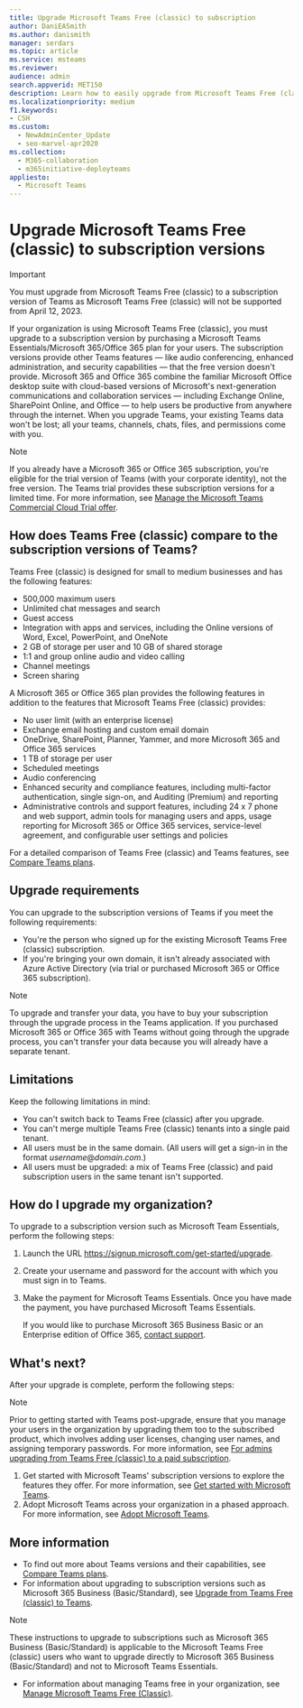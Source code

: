 ```yaml
---
title: Upgrade Microsoft Teams Free (classic) to subscription
author: DaniEASmith
ms.author: danismith
manager: serdars
ms.topic: article
ms.service: msteams
ms.reviewer: 
audience: admin
search.appverid: MET150
description: Learn how to easily upgrade from Microsoft Teams Free (classic) to a subscription version by purchasing a Microsoft Teams Essentials/Microsoft 365/Office 365 plan for your users.
ms.localizationpriority: medium
f1.keywords:
- CSH
ms.custom: 
  - NewAdminCenter_Update
  - seo-marvel-apr2020
ms.collection: 
  - M365-collaboration
  - m365initiative-deployteams
appliesto: 
  - Microsoft Teams
---
```


# Upgrade Microsoft Teams Free (classic) to subscription versions

> [!IMPORTANT]
> You must upgrade from Microsoft Teams Free (classic) to a subscription version of Teams as Microsoft Teams Free (classic) will not be supported from April 12, 2023.

If your organization is using Microsoft Teams Free (classic), you must upgrade to a subscription version by purchasing a Microsoft Teams Essentials/Microsoft 365/Office 365 plan for your users. The subscription versions provide other Teams features — like audio conferencing, enhanced administration, and security capabilities — that the free version doesn't provide. Microsoft 365 and Office 365 combine the familiar Microsoft Office desktop suite with cloud-based versions of Microsoft's next-generation communications and collaboration services — including Exchange Online, SharePoint Online, and Office — to help users be productive from anywhere through the internet. When you upgrade Teams, your existing Teams data won't be lost; all your teams, channels, chats, files, and permissions come with you.

> [!NOTE]
> If you already have a Microsoft 365 or Office 365 subscription, you're eligible for the trial version of Teams (with your corporate identity), not the free version. The Teams trial provides these subscription versions for a limited time. For more information, see [Manage the Microsoft Teams Commercial Cloud Trial offer](./teams-exploratory.md).

## How does Teams Free (classic) compare to the subscription versions of Teams?

Teams Free (classic) is designed for small to medium businesses and has the following features:

- 500,000 maximum users
- Unlimited chat messages and search
- Guest access
- Integration with apps and services, including the Online versions of Word, Excel, PowerPoint, and OneNote
- 2 GB of storage per user and 10 GB of shared storage
- 1:1 and group online audio and video calling
- Channel meetings
- Screen sharing

A Microsoft 365 or Office 365 plan provides the following features in addition to the features that Microsoft Teams Free (classic) provides:

- No user limit (with an enterprise license)
- Exchange email hosting and custom email domain
- OneDrive, SharePoint, Planner, Yammer, and more Microsoft 365 and Office 365 services
- 1 TB of storage per user
- Scheduled meetings
- Audio conferencing
- Enhanced security and compliance features, including multi-factor authentication, single sign-on, and Auditing (Premium) and reporting
- Administrative controls and support features, including 24 x 7 phone and web support, admin tools for managing users and apps, usage reporting for Microsoft 365 or Office 365 services, service-level agreement, and configurable user settings and policies

For a detailed comparison of Teams Free (classic) and Teams features, see [Compare Teams plans](https://products.office.com/microsoft-teams/free).

## Upgrade requirements

You can upgrade to the subscription versions of Teams if you meet the following requirements:

- You're the person who signed up for the existing Microsoft Teams Free (classic) subscription.
- If you're bringing your own domain, it isn't already associated with Azure Active Directory (via trial or purchased Microsoft 365 or Office 365 subscription).

> [!NOTE]
> To upgrade and transfer your data, you have to buy your subscription through the upgrade process in the Teams application. If you purchased Microsoft 365 or Office 365 with Teams without going through the upgrade process, you can't transfer your data because you will already have a separate tenant.

## Limitations

Keep the following limitations in mind:

- You can't switch back to Teams Free (classic) after you upgrade.
- You can't merge multiple Teams Free (classic) tenants into a single paid tenant.
- All users must be in the same domain. (All users will get a sign-in in the format *username*@*domain.com*.)
- All users must be upgraded: a mix of Teams Free (classic) and paid subscription users in the same tenant isn't supported.

## How do I upgrade my organization?

To upgrade to a subscription version such as Microsoft Team Essentials, perform the following steps:

1. Launch the URL https://signup.microsoft.com/get-started/upgrade.
1. Create your username and password for the account with which you must sign in to Teams.
1. Make the payment for Microsoft Teams Essentials.
   Once you have made the payment, you have purchased Microsoft Teams Essentials.
 
   If you would like to purchase Microsoft 365 Business Basic or an Enterprise edition of Office 365, [contact support](https://portal.office.com/support/altusupport.aspx?app=teamsfreeupgrade).

## What's next?

After your upgrade is complete, perform the following steps:

> [!NOTE]
> Prior to getting started with Teams post-upgrade, ensure that you manage your users in the organization by upgrading them too to the subscribed product, which involves adding user licenses, changing user names, and assigning temporary passwords. For more information, see [For admins upgrading from Teams Free (classic) to a paid subscription](https://support.office.com/article/for-admins-upgrading-from-teams-free-to-a-paid-subscription-75a95e7f-001e-42d0-a787-ae8b992d5a52).

1. Get started with Microsoft Teams' subscription versions to explore the features they offer. For more information, see [Get started with Microsoft Teams](get-started-with-teams-quick-start.md).
1. Adopt Microsoft Teams across your organization in a phased approach. For more information, see [Adopt Microsoft Teams](adopt-microsoft-teams-landing-page.md).

## More information

- To find out more about Teams versions and their capabilities, see [Compare Teams plans](https://products.office.com/microsoft-teams/free).
- For information about upgrading to subscription versions such as Microsoft 365 Business (Basic/Standard), see [Upgrade from Teams Free (classic) to Teams](https://support.office.com/article/Upgrade-from-Teams-free-to-Teams-29475bbd-a34f-4175-9b33-d44430f8ad39).

> [!NOTE]
> These instructions to upgrade to subscriptions such as Microsoft 365 Business (Basic/Standard) is applicable to the Microsoft Teams Free (classic) users who want to upgrade directly to Microsoft 365 Business (Basic/Standard) and not to Microsoft Teams Essentials.

- For information about managing Teams free in your organization, see [Manage Microsoft Teams Free (Classic)](manage-freemium.md).